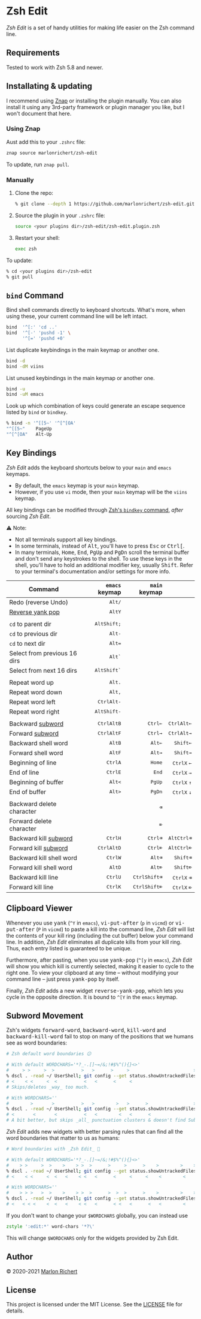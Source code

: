 # Zsh Edit
_Zsh Edit_ is a set of handy utilities for making life easier on the Zsh command line.

## Requirements
Tested to work with Zsh 5.8 and newer.

## Installating & updating
I recommend using [Znap](https://github.com/marlonrichert/zsh-snap) or installing the plugin manually.  You can also
install it using any 3rd-party framework or plugin manager you like, but I won't document that here.

### Using Znap
Aust add this to your `.zshrc` file:
```zsh
znap source marlonrichert/zsh-edit
```
To update, run `znap pull`.

### Manually
1. Clone the repo:
   ```zsh
   % git clone --depth 1 https://github.com/marlonrichert/zsh-edit.git
   ```
1. Source the plugin in your `.zshrc` file:
   ```zsh
   source <your plugins dir>/zsh-edit/zsh-edit.plugin.zsh
   ```
1. Restart your shell:
   ```zsh
   exec zsh
   ```
To update:
```zsh
% cd <your plugins dir>/zsh-edit
% git pull
```

## `bind` Command
Bind shell commands directly to keyboard shortcuts.  What's more, when using these, your current command line will be
left intact.
```zsh
bind  '^[:' 'cd ..'
bind  '^[-' 'pushd -1' \
      '^[=' 'pushd +0'
```

List duplicate keybindings in the main keymap or another one.
```zsh
bind -d
bind -dM viins
```

List unused keybindings in the main keymap or another one.
```zsh
bind -u
bind -uM emacs
```

Look up which combination of keys could generate an escape sequence listed by `bind` or `bindkey`.
```zsh
% bind -n '^[[5~' '^[^[OA'
"^[[5~"    PageUp
"^[^[OA"   Alt-Up
```

## Key Bindings
_Zsh Edit_ adds the keyboard shortcuts below to your `main` and `emacs` keymaps.
* By default, the `emacs` keymap is your `main` keymap.
* However, if you use `vi` mode, then your `main` keymap will be the `viins` keymap.

All key bindings can be modified through [Zsh's `bindkey`
command](https://zsh.sourceforge.io/Doc/Release/Zsh-Line-Editor.html#Zle-Builtins), _after_ sourcing _Zsh Edit_.

⚠️ Note:
* Not all terminals support all key bindings.
* In some terminals, instead of <kbd>Alt</kbd>, you'll have to press <kbd>Esc</kbd> or <kbd>Ctrl</kbd><kbd>[</kbd>.
* In many terminals, <kbd>Home</kbd>, <kbd>End</kbd>, <kbd>PgUp</kbd> and <kbd>PgDn</kbd> scroll the terminal buffer and
  don't send any keystrokes to the shell.  To use these keys in the shell, you'll have to hold an additional modifier
  key, usually <kbd>Shift</kbd>.  Refer to your terminal's documentation and/or settings for more info.

|Command|`emacs` keymap|`main` keymap||
|-|-:|-:|-:
|Redo (reverse Undo)                                                                         |<kbd>Alt</kbd><kbd>/</kbd>
|[Reverse yank pop](#clipboard-viewer)                                                       |<kbd>Alt</kbd><kbd>Y</kbd>
||
|`cd` to parent dir           |<kbd>Alt</kbd><kbd>Shift</kbd><kbd>;</kbd>
|`cd` to previous dir         |<kbd>Alt</kbd><kbd>-</kbd>
|`cd` to next dir             |<kbd>Alt</kbd><kbd>=</kbd>
|Select from previous 16 dirs |<kbd>Alt</kbd><kbd>`</kbd>
|Select from next 16 dirs     |<kbd>Alt</kbd><kbd>Shift</kbd><kbd>`</kbd>
||
|Repeat word up   |<kbd>Alt</kbd><kbd>.</kbd>
|Repeat word down |<kbd>Alt</kbd><kbd>,</kbd>
|Repeat word left |<kbd>Ctrl</kbd><kbd>Alt</kbd><kbd>-</kbd>
|Repeat word right|<kbd>Alt</kbd><kbd>Shift</kbd><kbd>-</kbd>
||
|Backward [subword](#subword-movement)|<kbd>Ctrl</kbd><kbd>Alt</kbd><kbd>B</kbd>  |<kbd>Ctrl</kbd><kbd>←</kbd>|<kbd>Ctrl</kbd><kbd>Alt</kbd><kbd>←</kbd>
|Forward [subword](#subword-movement) |<kbd>Ctrl</kbd><kbd>Alt</kbd><kbd>F</kbd>  |<kbd>Ctrl</kbd><kbd>→</kbd>|<kbd>Ctrl</kbd><kbd>Alt</kbd><kbd>→</kbd>
|Backward shell word                  |<kbd>Alt</kbd><kbd>B</kbd>                 |<kbd>Alt</kbd><kbd>←</kbd> |<kbd>Shift</kbd><kbd>←</kbd>
|Forward shell word                   |<kbd>Alt</kbd><kbd>F</kbd>                 |<kbd>Alt</kbd><kbd>→</kbd> |<kbd>Shift</kbd><kbd>→</kbd>
|Beginning of line                    |<kbd>Ctrl</kbd><kbd>A</kbd>                |<kbd>Home</kbd>            |<kbd>Ctrl</kbd><kbd>X</kbd> <kbd>←</kbd>
|End of line                          |<kbd>Ctrl</kbd><kbd>E</kbd>                |<kbd>End</kbd>             |<kbd>Ctrl</kbd><kbd>X</kbd> <kbd>→</kbd>
|Beginning of buffer                  |<kbd>Alt</kbd><kbd><</kbd>                 |<kbd>PgUp</kbd>            |<kbd>Ctrl</kbd><kbd>X</kbd> <kbd>↑</kbd>
|End of buffer                        |<kbd>Alt</kbd><kbd>></kbd>                 |<kbd>PgDn</kbd>            |<kbd>Ctrl</kbd><kbd>X</kbd> <kbd>↓</kbd>
||
|Backward delete character                  |                                         |<kbd>⌫</kbd>
|Forward delete character                   |                                         |<kbd>⌦</kbd>
|Backward kill [subword](#subword-movement) |<kbd>Ctrl</kbd><kbd>H</kbd>              |<kbd>Ctrl</kbd><kbd>⌫</kbd>                |<kbd>Alt</kbd><kbd>Ctrl</kbd><kbd>⌫</kbd>
|Forward kill [subword](#subword-movement)  |<kbd>Ctrl</kbd><kbd>Alt</kbd><kbd>D</kbd>|<kbd>Ctrl</kbd><kbd>⌦</kbd>                |<kbd>Alt</kbd><kbd>Ctrl</kbd><kbd>⌦</kbd>
|Backward kill shell word                   |<kbd>Ctrl</kbd><kbd>W</kbd>              |<kbd>Alt</kbd><kbd>⌫</kbd>                 |<kbd>Shift</kbd><kbd>⌫</kbd>
|Forward kill shell word                    |<kbd>Alt</kbd><kbd>D</kbd>               |<kbd>Alt</kbd><kbd>⌦</kbd>                 |<kbd>Shift</kbd><kbd>⌦</kbd>
|Backward kill line                         |<kbd>Ctrl</kbd><kbd>U</kbd>              |<kbd>Ctrl</kbd><kbd>Shift</kbd><kbd>⌫</kbd>|<kbd>Ctrl</kbd><kbd>X</kbd> <kbd>⌫</kbd>
|Forward kill line                          |<kbd>Ctrl</kbd><kbd>K</kbd>              |<kbd>Ctrl</kbd><kbd>Shift</kbd><kbd>⌦</kbd>|<kbd>Ctrl</kbd><kbd>X</kbd> <kbd>⌦</kbd>

## Clipboard Viewer
Whenever you use <kbd>yank</kbd> (`^Y` in `emacs`), <kbd>vi-put-after</kbd> (`p` in `vicmd`) or <kbd>vi-put-after</kbd>
(`P` in `vicmd`) to paste a kill into the command line, _Zsh Edit_ will list the contents of your kill ring (including
the cut buffer) below your command line. In addition, _Zsh Edit_ eliminates all duplicate kills from your kill ring.
Thus, each entry listed is guaranteed to be unique.

Furthermore, after pasting, when you use <kbd>yank-pop</kbd> (`^[y` in `emacs`), _Zsh Edit_ will show you which kill is
currently selected, making it easier to cycle to the right one. To view your clipboard at any time – without modifying
your command line – just press <kbd>yank-pop</kbd> by itself.

Finally, _Zsh Edit_ adds a new widget <kbd>reverse-yank-pop</kbd>, which lets you cycle in the opposite direction. It is
bound to `^[Y` in the `emacs` keymap.

## Subword Movement
Zsh's widgets <kbd>forward-word</kbd>, <kbd>backward-word</kbd>, <kbd>kill-word</kbd> and <kbd>backward-kill-word</kbd>
fail to stop on many of the positions that we humans see as word boundaries:
```zsh
# Zsh default word boundaries 😕

# With default WORDCHARS='*?_-.[]~=/&;!#$%^(){}<>'
#     > >     >  >          >   >      >     >                        >
% dscl . -read ~/ UserShell; git config --get status.showUntrackedFiles
# <    < <     <  <          <   <      <     <
# Skips/deletes _way_ too much.

# With WORDCHARS=''
#        >       >          >   >        >   >      >                 >
% dscl . -read ~/ UserShell; git config --get status.showUntrackedFiles
# <       <       <          <   <        <   <      <
# A bit better, but skips _all_ punctuation clusters & doesn't find SubWords.
```

_Zsh Edit_ adds new widgets with better parsing rules that can find all the word boundaries that matter to us as humans:

```zsh
# Word boundaries with _Zsh Edit_ 🤗

# With default WORDCHARS='*?_-.[]~=/&;!#$%^(){}<>'
#    > >     >  >    >    > >  >      >     >      >    >        >    >
% dscl . -read ~/ UserShell; git config --get status.showUntrackedFiles
# <    < <     <  <   <    < <   <      <     <     <    <        <

# With WORDCHARS=''
#    > > >   >  >    >    > >  >      >  >  >      >    >        >    >
% dscl . -read ~/ UserShell; git config --get status.showUntrackedFiles
# <   < < <    <  <   <    < <   <      < <   <      <   <        <
```

If you don't want to change your `$WORDCHARS` globally, you can instead use
```zsh
zstyle ':edit:*' word-chars '*?\'
```
This will change `$WORDCHARS` only for the widgets provided by Zsh Edit.

## Author
© 2020-2021 [Marlon Richert](https://github.com/marlonrichert)

## License
This project is licensed under the MIT License. See the [LICENSE](LICENSE) file for details.
